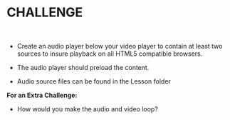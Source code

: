 CHALLENGE
=========

 

-   Create an audio player below your video player to contain at least two
    sources to insure playback on all HTML5 compatible browsers.

-   The audio player should preload the content.

-   Audio source files can be found in the Lesson folder

**For an Extra Challenge:**

-   How would you make the audio and video loop?
